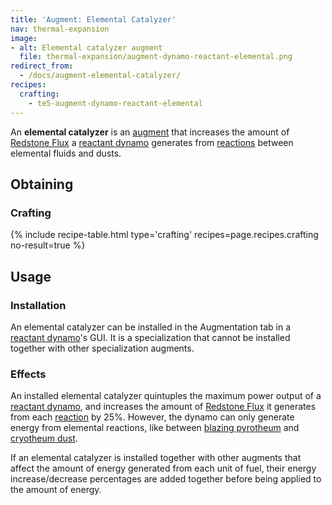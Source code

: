 ```yaml
---
title: 'Augment: Elemental Catalyzer'
nav: thermal-expansion
image:
- alt: Elemental catalyzer augment
  file: thermal-expansion/augment-dynamo-reactant-elemental.png
redirect_from:
  - /docs/augment-elemental-catalyzer/
recipes:
  crafting:
    - te5-augment-dynamo-reactant-elemental
---
```


An **elemental catalyzer** is an [augment](/docs/thermal-expansion/augments/) that increases the
amount of [Redstone Flux](/docs/redstone-flux/) a [reactant
dynamo](/docs/thermal-expansion/reactant-dynamo/) generates from
[reactions](/docs/thermal-expansion/reactant-dynamo/#reactions) between elemental fluids and
dusts.


Obtaining
---------

### Crafting
{% include recipe-table.html type='crafting' recipes=page.recipes.crafting no-result=true %}


Usage
-----

### Installation
An elemental catalyzer can be installed in the Augmentation tab in a [reactant
dynamo](/docs/thermal-expansion/reactant-dynamo/)'s GUI. It is a specialization that cannot be
installed together with other specialization augments.

### Effects
An installed elemental catalyzer quintuples the maximum power output of a
[reactant dynamo](/docs/thermal-expansion/reactant-dynamo/), and increases the amount of [Redstone
Flux](/docs/redstone-flux/) it generates from each
[reaction](/docs/thermal-expansion/reactant-dynamo/#reactions) by 25%. However, the dynamo can
only generate energy from elemental reactions, like between [blazing
pyrotheum](/docs/thermal-foundation/blazing-pyrotheum/) and [cryotheum
dust](/docs/thermal-foundation/cryotheum-dust/).

If an elemental catalyzer is installed together with other augments that affect
the amount of energy generated from each unit of fuel, their energy
increase/decrease percentages are added together before being applied to the
amount of energy.
